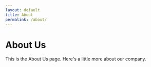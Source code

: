 ```yaml
---
layout: default
title: About
permalink: /about/
---
```



# About Us

This is the About Us page. Here's a little more about our company.

